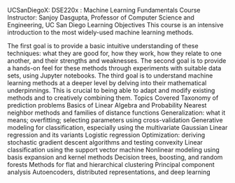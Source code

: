UCSanDiegoX: DSE220x : Machine Learning Fundamentals
Course Instructor: Sanjoy Dasgupta, Professor of Computer Science and Engineering, UC San Diego
Learning Objectives
This course is an intensive introduction to the most widely-used machine learning methods.

The first goal is to provide a basic intuitive understanding of these techniques: what they are good for, how they work, how they relate to one another, and their strengths and weaknesses.
The second goal is to provide a hands-on feel for these methods through experiments with suitable data sets, using Jupyter notebooks.
The third goal is to understand machine learning methods at a deeper level by delving into their mathematical underpinnings. This is crucial to being able to adapt and modify existing methods and to creatively combining them.
Topics Covered
Taxonomy of prediction problems
Basics of Linear Algebra and Probability
Nearest neighbor methods and families of distance functions
Generalization: what it means; overfitting; selecting parameters using cross-validation
Generative modeling for classification, especially using the multivariate Gaussian
Linear regression and its variants
Logistic regression
Optimization: deriving stochastic gradient descent algorithms and testing convexity
Linear classification using the support vector machine
Nonlinear modeling using basis expansion and kernel methods
Decision trees, boosting, and random forests
Methods for flat and hierarchical clustering
Principal component analysis
Autoencoders, distributed representations, and deep learning
